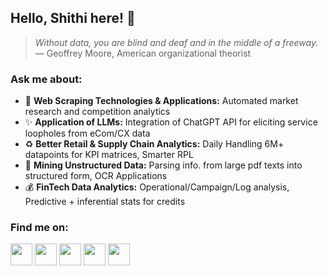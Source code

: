 ## Hello, Shithi here! 👋

<!--I have expertise in the modern Data/Growth analytics stack, with a knack for cross-functional collaboration. Coming from a Computer Science background, I also have research articles presened in intl. conferences. I have recently moved to Canada and am looking for roles in the analytics domain.-->

> *Without data, you are blind and deaf and in the middle of a freeway.*<br>
— Geoffrey Moore, American organizational theorist

### Ask me about:
- 🤖 <strong>Web Scraping Technologies & Applications:</strong> Automated market research and competition analytics
- ✨ <strong>Application of LLMs:</strong> Integration of ChatGPT API for eliciting service loopholes from eCom/CX data
- ♻️ <strong>Better Retail & Supply Chain Analytics:</strong> Daily Handling 6M+ datapoints for KPI matrices, Smarter RPL
- 🏁 <strong>Mining Unstructured Data:</strong> Parsing info. from large pdf texts into structured form, OCR Applications
- 💰 <strong>FinTech Data Analytics:</strong> Operational/Campaign/Log analysis, Predictive + inferential stats for credits

### Find me on:
<a href="https://public.tableau.com/app/profile/shithi.maitra/vizzes"><img width="35" height="35" src="https://live.staticflickr.com/979/42099499622_eca95d19b4_w.jpg"></a>
<a href="https://www.linkedin.com/in/shithi-maitra/"><img width="35" height="35" src="https://encrypted-tbn0.gstatic.com/images?q=tbn:ANd9GcQzrdlv1qle8ssb16zhv0dVmNpGUcLxqIlo-A&s"></a>
<a href="https://github.com/shithi30"><img width="35" height="35" src="https://static.vecteezy.com/system/resources/previews/016/833/872/original/github-logo-git-hub-icon-on-white-background-free-vector.jpg"></a>
<a href="https://scholar.google.com/citations?user=f-NGy1YAAAAJ&hl=en"><img width="35" height="35" src="https://user-images.githubusercontent.com/66117993/96351903-818a8b00-1084-11eb-96f6-3a931d66fff6.png"></a>
<a href="https://www.researchgate.net/profile/Shithi-Maitra"><img width="35" height="35" src="https://cdn.iconscout.com/icon/free/png-256/free-researchgate-3521760-2945204.png?f=webp"></a>






